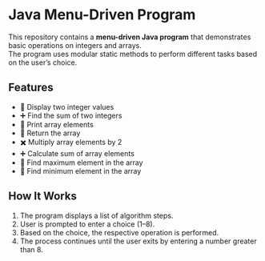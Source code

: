 # Java Menu-Driven Program

This repository contains a **menu-driven Java program** that demonstrates basic operations on integers and arrays.  
The program uses modular static methods to perform different tasks based on the user’s choice.

## Features

- 📌 Display two integer values  
- ➕ Find the sum of two integers  
- 📃 Print array elements  
- 🔄 Return the array  
- ✖️ Multiply array elements by 2  
- ➕ Calculate sum of array elements  
- 🔼 Find maximum element in the array  
- 🔽 Find minimum element in the array  

## How It Works

1. The program displays a list of algorithm steps.  
2. User is prompted to enter a choice (1–8).  
3. Based on the choice, the respective operation is performed.  
4. The process continues until the user exits by entering a number greater than 8.



